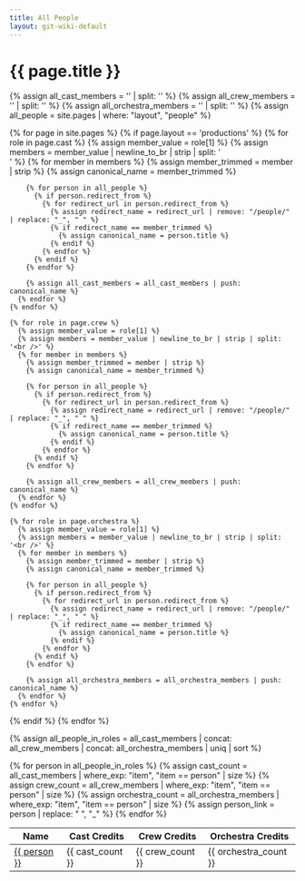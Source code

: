 ```yaml
---
title: All People
layout: git-wiki-default
---
```

<h1>{{ page.title }}</h1>

{% assign all_cast_members = '' | split: '' %}
{% assign all_crew_members = '' | split: '' %}
{% assign all_orchestra_members = '' | split: '' %}
{% assign all_people = site.pages | where: "layout", "people" %}

{% for page in site.pages %}
  {% if page.layout == 'productions' %}
    {% for role in page.cast %}
      {% assign member_value = role[1] %}
      {% assign members = member_value | newline_to_br | strip | split: '<br />' %}
      {% for member in members %}
        {% assign member_trimmed = member | strip %}
        {% assign canonical_name = member_trimmed %}
        
        {% for person in all_people %}
          {% if person.redirect_from %}
            {% for redirect_url in person.redirect_from %}
              {% assign redirect_name = redirect_url | remove: "/people/" | replace: "_", " " %}
              {% if redirect_name == member_trimmed %}
                {% assign canonical_name = person.title %}
              {% endif %}
            {% endfor %}
          {% endif %}
        {% endfor %}
        
        {% assign all_cast_members = all_cast_members | push: canonical_name %}
      {% endfor %}
    {% endfor %}

    {% for role in page.crew %}
      {% assign member_value = role[1] %}
      {% assign members = member_value | newline_to_br | strip | split: '<br />' %}
      {% for member in members %}
        {% assign member_trimmed = member | strip %}
        {% assign canonical_name = member_trimmed %}
        
        {% for person in all_people %}
          {% if person.redirect_from %}
            {% for redirect_url in person.redirect_from %}
              {% assign redirect_name = redirect_url | remove: "/people/" | replace: "_", " " %}
              {% if redirect_name == member_trimmed %}
                {% assign canonical_name = person.title %}
              {% endif %}
            {% endfor %}
          {% endif %}
        {% endfor %}
        
        {% assign all_crew_members = all_crew_members | push: canonical_name %}
      {% endfor %}
    {% endfor %}

    {% for role in page.orchestra %}
      {% assign member_value = role[1] %}
      {% assign members = member_value | newline_to_br | strip | split: '<br />' %}
      {% for member in members %}
        {% assign member_trimmed = member | strip %}
        {% assign canonical_name = member_trimmed %}
        
        {% for person in all_people %}
          {% if person.redirect_from %}
            {% for redirect_url in person.redirect_from %}
              {% assign redirect_name = redirect_url | remove: "/people/" | replace: "_", " " %}
              {% if redirect_name == member_trimmed %}
                {% assign canonical_name = person.title %}
              {% endif %}
            {% endfor %}
          {% endif %}
        {% endfor %}
        
        {% assign all_orchestra_members = all_orchestra_members | push: canonical_name %}
      {% endfor %}
    {% endfor %}
  {% endif %}
{% endfor %}

{% assign all_people_in_roles = all_cast_members | concat: all_crew_members | concat: all_orchestra_members | uniq | sort %}

<table>
  <thead>
    <tr>
      <th>Name</th>
      <th>Cast Credits</th>
      <th>Crew Credits</th>
      <th>Orchestra Credits</th>
    </tr>
  </thead>
  <tbody>
    {% for person in all_people_in_roles %}
      {% assign cast_count = all_cast_members | where_exp: "item", "item == person" | size %}
      {% assign crew_count = all_crew_members | where_exp: "item", "item == person" | size %}
      {% assign orchestra_count = all_orchestra_members | where_exp: "item", "item == person" | size %}
      {% assign person_link = person | replace: " ", "_" %}
      <tr>
        <td><a href="/people/{{ person_link  | replace: ".", "" }}">{{ person }}</a></td>
        <td>{{ cast_count }}</td>
        <td>{{ crew_count }}</td>
        <td>{{ orchestra_count }}</td>
      </tr>
    {% endfor %}
  </tbody>
</table>
